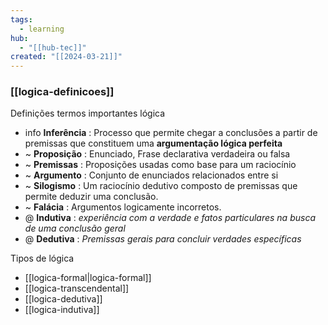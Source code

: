 ```yaml
---
tags:
  - learning
hub:
  - "[[hub-tec]]"
created: "[[2024-03-21]]"
---
```

### [[logica-definicoes]]

Definições termos importantes lógica

- info **Inferência** : Processo que permite chegar a conclusões a partir de premissas que constituem uma **argumentação lógica perfeita**
- ~ **Proposição** : Enunciado, Frase declarativa verdadeira ou falsa
- ~ **Premissas** : Proposições usadas como base para um raciocínio 
- ~ **Argumento** : Conjunto de enunciados relacionados entre si
- ~ **Silogismo** : Um raciocínio dedutivo composto de premissas que permite deduzir uma conclusão.
- ~ **Falácia** : Argumentos logicamente incorretos.
- @ **Indutiva** : *experiência com a verdade e fatos particulares na busca de uma conclusão geral*
- @ **Dedutiva** : *Premissas gerais para concluir verdades específicas*

Tipos de lógica
- [[logica-formal|logica-formal]]
- [[logica-transcendental]]
- [[logica-dedutiva]]
- [[logica-indutiva]]

